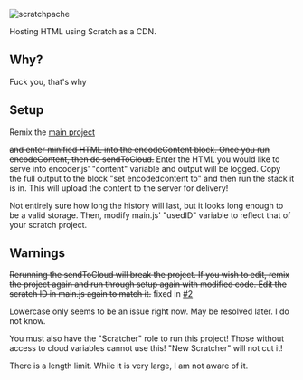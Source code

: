 ![scratchpache](https://github.com/JustAHippo/Scratchpache/assets/82006314/4a620aec-3773-4f48-b040-38da421edfe0)

Hosting HTML using Scratch as a CDN.

## Why?
Fuck you, that's why

## Setup

Remix the [main project](https://scratch.mit.edu/projects/852859818)

~~and enter minified HTML into the encodeContent block. Once you run encodeContent, then do sendToCloud.~~ 
Enter the HTML you would like to serve into encoder.js' "content" variable and output will be logged. Copy the full output to the block "set encodedcontent to" and then run the stack it is in. This will upload the content to the server for delivery!

Not entirely sure how long the history will last, but it looks long enough to be a valid storage. Then, modify main.js' "usedID" variable to reflect that of your scratch project.

## Warnings
~~Rerunning the sendToCloud will break the project. If you wish to edit, remix the project again and run through setup again with modified code. Edit the scratch ID in main.js again to match it.~~ fixed in [#2](https://github.com/JustAHippo/Scratchpache/pull/2)

Lowercase only seems to be an issue right now. May be resolved later. I do not know.

You must also have the "Scratcher" role to run this project! Those without access to cloud variables cannot use this! "New Scratcher" will not cut it!

There is a length limit. While it is very large, I am not aware of it.
